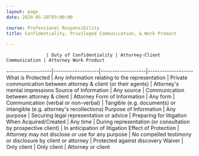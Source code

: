 ```yaml
---
layout: page
date: 2020-05-28T03:00:00

course: Professional Responsibility
title: Confidentiality, Privileged Communication, & Work Product 
    
---
```


                   | Duty of Confidentiality | Attorney-Client Communication | Attorney Work Product 
-------------------|-------------------|-------------------|-------------------
 What is Protected | Any information relating to the representation | Private communication between attorney & client (or their agents) | Attorney's mental impressions 
 Source of Information | Any source | Communication between attorney & client  |  Attorney 
 Form of Information | Any form | Communication (verbal or non-verbal)  |  Tangible (e.g. documents) or intangible (e.g. attorney's recollections)
 Purpose of Information | Any purpose | Securing legal representation or advice  |  Preparing for litigation 
 When Acquired/Created | Any time | During representation (or consultation by prospective client) |  In anticipation of litigation 
 Effect of Protection | Attorney may not disclose or use for any purpose | No compelled testimony or disclosure by client or attorney | Protected against discovery
 Waiver | Only client | Only client | Attorney or client